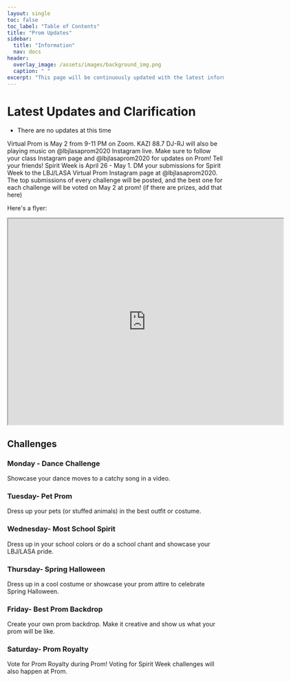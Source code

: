 ```yaml
---
layout: single
toc: false
toc_label: "Table of Contents"
title: "Prom Updates"
sidebar:
  title: "Information"
  nav: docs
header:
  overlay_image: /assets/images/background_img.png
  caption: " "
excerpt: "This page will be continuously updated with the latest information about Online Prom"
---
```

# Latest Updates and Clarification
- There are no updates at this time

Virtual Prom is May 2 from 9-11 PM on Zoom. KAZI 88.7 DJ-RJ will also be playing music on @lbjlasaprom2020 Instagram live. 
Make sure to follow your class Instagram page and @lbjlasaprom2020 for updates on Prom! Tell your friends!
Spirit Week is April 26 - May 1. DM your submissions for Spirit Week to the LBJ/LASA Virtual Prom Instagram page at @lbjlasaprom2020. The top submissions of every challenge will be posted, and the best one for each challenge will be voted on May 2 at prom! (if there are prizes, add that here)

Here's a flyer:
<iframe src="https://drive.google.com/file/d/14KwVAy4-o9Gv_8thSG8HJbMd8subBbOk/preview" width="640" height="480"></iframe>

## Challenges
### Monday - Dance Challenge
Showcase your dance moves to a catchy song in a video.

### Tuesday- Pet Prom
Dress up your pets (or stuffed animals) in the best outfit or costume. 

### Wednesday- Most School Spirit
Dress up in your school colors or do a school chant and showcase your LBJ/LASA pride. 

### Thursday- Spring Halloween
Dress up in a cool costume or showcase your prom attire to celebrate Spring Halloween.

### Friday- Best Prom Backdrop
Create your own prom backdrop. Make it creative and show us what your prom will be like. 

### Saturday- Prom Royalty
Vote for Prom Royalty during Prom! Voting for Spirit Week challenges will also happen at Prom.
